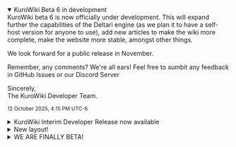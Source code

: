 
<!-- why does markdown not markdown without first line empty AAA-->
<details markdown="1" open>
<summary>KuroWiki Beta 6 in development</summary>
KuroWiki beta 6 is now officially under development. This will expand further the capabilities of the Deltari engine (as we plan it to have a self-host version for anyone to use), add new articles to make the wiki more complete, make the website more stable, amongst other things.

We look forward for a public release in November.

Remember, any comments? We're all ears! Feel free to sumbit any feedback in GitHub Issues or our Discord Server

Sincerely,<br>The KuroWiki Developer Team.

<small>12 October 2025, 4:15 PM UTC-6</small>
</details>

<details markdown="1" closed>
<summary>KuroWiki Interim Developer Release now available</summary>
The public KuroWiki release has been updated to a developer release. This version is mainly public for production testing, bug fixing, and developer branch updates.

Specifically, this release was made to merge Nekori's and KayAurora's branches to be up to date with a newer version of **KuroWiki Version 5.2** (code named *KuroWiki XP 2002 Server .NET Advanced Web Datacenter Blade Server Limited Edition 2003*).

Any comments? We're all ears! Just report any issue or comment to our Discord server or open an issue in the GitHub repository.

Sincerely,<br>The KuroWiki Development Team.

<small>10 October 2025, 5:52pm UTC-6</small>
</details>

<details markdown="1" closed>
<summary>New layout!</summary>
This is a new layout made with the Material Design Lite CSS framework to make it look like Google's MD2014 Design, I hope y'all like it! ^^

*- Horibyte*

<small>16 May 2025, 6:40pm UTC-6</small>
</details>

<details markdown="1" closed>
<summary>WE ARE FINALLY BETA!</summary>
Recently today, May 7 2025 at 8:40pm, the HoriWiki Engine has finally reached the beta development cycle, we are proud to present this!!

Hope y'all enjoy :P

*- Horibyte*

<small>7 May 2025, 8:40pm UTC-6</small>
</details>